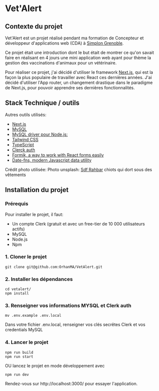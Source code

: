 # Vet'Alert

## Contexte du projet

Vet'Alert est un projet réalisé pendant ma formation de Concepteur et développeur d'applications web (CDA) à [Simplon Grenoble](https://simplon.co).

Ce projet était une introduction dont le but était de montrer ce qu'on savait faire en réalisant en 4 jours une mini application web ayant pour thème la gestion des vaccinations d'animaux pour un vétérinaire.

Pour réaliser ce projet, j'ai décidé d'utiliser le framework [Next.js](https://nextjs.org/), qui est la façon la plus populaire de travailler avec React ces dernières années. J'ai décidé d'utiliser l'App router, un changement drastique dans le paradigme de Next.js, pour pouvoir apprendre ses dernières fonctionnalités.

## Stack Technique / outils

Autres outils utilisés:

- [Next.js](https://nextjs.org/)
- [MySQL](https://www.mysql.com/fr/)
- [MySQL driver pour Node.js:](https://www.npmjs.com/package/mysql)
- [Tailwind CSS](https://tailwindcss.com)
- [TypeScript](https://www.typescriptlang.org/)
- [Clerck auth](https://clerk.com/)
- [Formik, a way to work with React forms easily](https://formik.org/docs/overview)
- [Date-fns, modern Javascript data utility](https://date-fns.org/)

Crédit photo utilisée:
Photo unsplash:
[Sdf Rahbar](https://unsplash.com/fr/photos/chien-brun-et-blanc-recouvert-dune-couverture-verte-et-blanche-XMla4ZtB-BU) chiots qui dort sous des vêtements

## Installation du projet

### Prérequis

Pour installer le projet, il faut:

- Un compte Clerk (gratuit et avec un free-tier de 10 000 utilisateurs actifs)
- MySQL
- Node.js
- Npm

### 1. Cloner le projet

```
git clone git@github.com:OrhanMA/VetAlert.git
```

### 2. Installer les dépendances

```
cd vetalert/
npm install
```

### 3. Renseigner vos informations MYSQL et Clerk auth

```
mv .env.example .env.local
```

Dans votre fichier .env.local, renseigner vos clés secrêtes Clerk et vos credentials MySQL

### 4. Lancer le projet

```
npm run build
npm run start
```

OU lancez le projet en mode développement avec

```
npm run dev
```

Rendez-vous sur http://localhost:3000/ pour essayer l'application.
